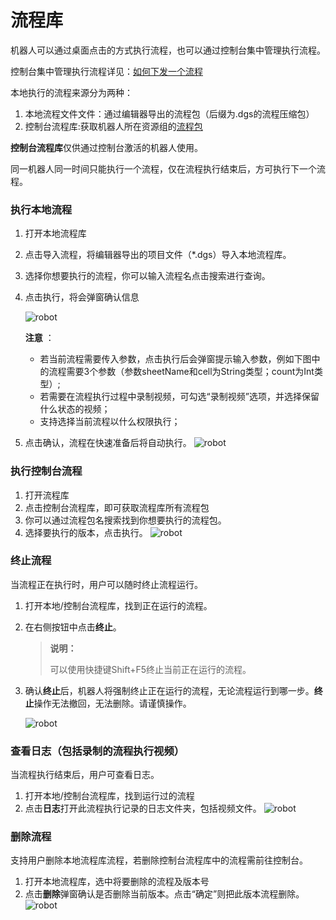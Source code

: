 # 流程库

机器人可以通过桌面点击的方式执行流程，也可以通过控制台集中管理执行流程。

控制台集中管理执行流程详见：[如何下发一个流程](../Console/process/runProcess.md?_v=v2020.4)

本地执行的流程来源分为两种：
1. 本地流程文件文件：通过编辑器导出的流程包（后缀为.dgs的流程压缩包）
2. 控制台流程库:获取机器人所在资源组的[流程包](..\Console\packages\aboutPackages.md?_v=v2020.4)

**控制台流程库**仅供通过控制台激活的机器人使用。

同一机器人同一时间只能执行一个流程，仅在流程执行结束后，方可执行下一个流程。


### 执行本地流程
1. 打开本地流程库
2. 点击导入流程，将编辑器导出的项目文件（*.dgs）导入本地流程库。
3. 选择你想要执行的流程，你可以输入流程名点击搜索进行查询。
4. 点击执行，将会弹窗确认信息
    
    ![robot](https://docimages.blob.core.chinacloudapi.cn/images/Robot/Robot-ExecuteProcessDialog-0.png)
    
    **注意** ：
    - 若当前流程需要传入参数，点击执行后会弹窗提示输入参数，例如下图中的流程需要3个参数（参数sheetName和cell为String类型；count为Int类型）;
    - 若需要在流程执行过程中录制视频，可勾选“录制视频”选项，并选择保留什么状态的视频；
    - 支持选择当前流程以什么权限执行；

5. 点击确认，流程在快速准备后将自动执行。
![robot](https://docimages.blob.core.chinacloudapi.cn/images/Robot/Robot-Process-0.png)


### 执行控制台流程
1. 打开流程库
2. 点击控制台流程库，即可获取流程库所有流程包
3. 你可以通过流程包名搜索找到你想要执行的流程包。
4. 选择要执行的版本，点击执行。
    ![robot](https://docimages.blob.core.chinacloudapi.cn/images/Robot/Robot-Process-Console-0.png)


### 终止流程

当流程正在执行时，用户可以随时终止流程运行。

1. 打开本地/控制台流程库，找到正在运行的流程。
2. 在右侧按钮中点击**终止**。
   >**说明：**
   >
   >可以使用快捷键Shift+F5终止当前正在运行的流程。

3. 确认**终止**后，机器人将强制终止正在运行的流程，无论流程运行到哪一步。**终止**操作无法撤回，无法删除。请谨慎操作。

    ![robot](https://docimages.blob.core.chinacloudapi.cn/images/Robot/Robot-Process-Kill-0.png)


### 查看日志（包括录制的流程执行视频）

当流程执行结束后，用户可查看日志。
1. 打开本地/控制台流程库，找到运行过的流程
2. 点击**日志**打开此流程执行记录的日志文件夹，包括视频文件。
    ![robot](https://docimages.blob.core.chinacloudapi.cn/images/Robot/Robot-Process-Log-0.png)

### 删除流程
支持用户删除本地流程库流程，若删除控制台流程库中的流程需前往控制台。
1. 打开本地流程库，选中将要删除的流程及版本号
2. 点击**删除**弹窗确认是否删除当前版本。点击“确定”则把此版本流程删除。
    ![robot](https://docimages.blob.core.chinacloudapi.cn/images/Robot/robot-deleteflow-1.png)
